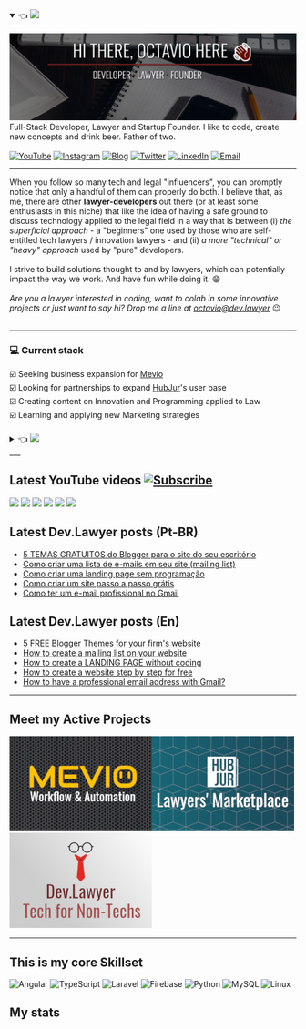 <details open>
    <summary>
        👈 <img src="https://img.shields.io/badge/%F0%9F%87%BA%F0%9F%87%B8-English%20Version-blue" />
    </summary>
<br />
<a href="https://dev.lawyer"><img title="Hey, Check Out my Blog 🙃" src="header.svg" /></a>
<br />
Full-Stack Developer, Lawyer and Startup Founder. I like to code, create new concepts and drink beer. Father of two.
<br /><br />
<a href="https://www.youtube.com/channel/UCPmM6RAkfC0CY2gGudIhWQA"><img title="YouTube" src="https://img.shields.io/badge/dev.lawyer-FF0000?style=flat&logo=youtube&logoColor=white" /></a>
<a href="https://www.instagram.com/dev.lawyer/"><img title="Instagram" src="https://img.shields.io/badge/Dev.Lawyer-E4405F?style=flat&logo=instagram&logoColor=white" /></a>
<a href="https://dev.lawyer"><img title="Blog" src="https://img.shields.io/badge/dev.lawyer-FF5722?style=flat&logo=blogger&logoColor=white" /></a>
<a href="https://twitter.com/octavioietsugu"><img title="Twitter" src="https://img.shields.io/badge/@octavioietsugu-1DA1F2?style=flat&logo=twitter&logoColor=white" /></a>
<a href="https://www.linkedin.com/in/octaviosi"><img title="LinkedIn" src="https://img.shields.io/badge/octaviosi-0077B5?style=flat&logo=linkedin&logoColor=white" /></a>
<a href="mailto:octavio@dev.lawyer"><img title="Email" src="https://img.shields.io/badge/octavio@dev.lawyer-D14836?style=flat&logo=gmail&logoColor=white" /></a>
<br />
<hr />
When you follow so many tech and legal "influencers", you can promptly notice that only a handful of them can properly do both. I believe that, as me, there are other <strong>lawyer-developers</strong> out there (or at least some enthusiasts in this niche) that like the idea of having a safe ground to discuss technology applied to the legal field in a way that is between (i) <i>the superficial approach</i> - a "beginners" one used by those who are self-entitled tech lawyers / innovation lawyers - and (ii) <i>a more "technical" or "heavy" approach</i> used by "pure" developers.
<br />
<br />
I strive to build solutions thought to and by lawyers, which can potentially impact the way we work. And have fun while doing it. 😁
<br />
<br />
<i>Are you a lawyer interested in coding, want to colab in some innovative projects or just want to say hi? Drop me a line at <a href="mailto:octavio@dev.lawyer">octavio@dev.lawyer</a></i> 😉
<br /><br />
<hr />
<h3>💻 Current stack</h3>
☑️ Seeking business expansion for <a href="http://mevio.com.br" target="_blank">Mevio</a><br />
☑️ Looking for partnerships to expand <a href="https://hubjur.com.br" target="_blank">HubJur</a>'s user base<br />
☑️ Creating content on Innovation and Programming applied to Law<br />
☑️ Learning and applying new Marketing strategies<br />
<br />
</details>
<details>
    <summary>
	    👈 <img src="https://img.shields.io/badge/%F0%9F%87%A7%F0%9F%87%B7-Vers%C3%A3o%20em%20Portugu%C3%AAs-green" />
    </summary>
<br />
<a href="https://br.dev.lawyer"><img title="Ei, veja aqui o meu Blog 🙃" src="header_ptbr.svg" /></a>
<br />
Programador Full-Stack, Advogado e Startupeiro. Eu gosto de codar, criar novos conceitos e beber cerveja. Pai de dois.
<br /><br />
<a href="https://www.youtube.com/channel/UCPmM6RAkfC0CY2gGudIhWQA"><img title="YouTube" src="https://img.shields.io/badge/dev.lawyer-FF0000?style=flat&logo=youtube&logoColor=white" /></a>
<a href="https://www.instagram.com/dev.lawyer/"><img title="Instagram" src="https://img.shields.io/badge/Dev.Lawyer-E4405F?style=flat&logo=instagram&logoColor=white" /></a>
<a href="https://dev.lawyer"><img title="Blog" src="https://img.shields.io/badge/dev.lawyer-FF5722?style=flat&logo=blogger&logoColor=white" /></a>
<a href="https://twitter.com/octavioietsugu"><img title="Twitter" src="https://img.shields.io/badge/@octavioietsugu-1DA1F2?style=flat&logo=twitter&logoColor=white" /></a>
<a href="https://www.linkedin.com/in/octaviosi"><img title="LinkedIn" src="https://img.shields.io/badge/octaviosi-0077B5?style=flat&logo=linkedin&logoColor=white" /></a>
<a href="mailto:octavio@dev.lawyer"><img title="Email" src="https://img.shields.io/badge/octavio@dev.lawyer-D14836?style=flat&logo=gmail&logoColor=white" /></a>
<br />
<hr />
Ao acompanhar os "influenciadores" de Direito e tecnologia, é possível perceber que poucos vestem os dois chapéus. Acredito que, assim como eu, há outros <strong>advogados programadores</strong> (ou ao menos entusiastas nesse nicho) que gostam da ideia de um local em que a tecnologia voltada ao Direito pode ser discutida de uma forma intermediária entre (i) <i>a abordagem superficial</i> - de "iniciante" tratada por aqueles que se auto-intitulam advogados da área tech ou de inovação - e (ii) <i>a abordagem mais "técnica" e "pesada"</i> com que conteúdos de tecnologia são apresentados a desenvolvedores.
<br />
<br />
Eu busco construir soluções pensadas por e para advogados, que possam potencialmente impactar a forma com que trabalhamos. E me divertir no processo. 😁
<br />
<br />
<i>Ei, você é um advogado interessado em programação, quer colaborar em projetos inovadores ou apenas quer mandar um oi? Envie uma mensagem para <a href="mailto:octavio@dev.lawyer">octavio@dev.lawyer</a></i> 😉
<br /><br />
<hr />
<h3>💻 Atividade atual</h3>
☑️ Buscando expansão de negócios para o <a href="http://mevio.com.br" target="_blank">Mevio</a><br />
☑️ Procurando parcerias par expandir a base de usuários do <a href="https://hubjur.com.br" target="_blank">HubJur</a><br />
☑️ Criando conteúdo sobre Inovação e Programação aplicadas ao Direito<br />
☑️ Aprendendo e aplicando novas estratégias de Marketing<br />
<br />
</details>
___

## Latest YouTube videos <a href="https://www.youtube.com/channel/UCPmM6RAkfC0CY2gGudIhWQA?sub_confirmation=1"><img title="Subscribe" src="https://img.shields.io/badge/Dev.Lawyer-%E2%96%B6%20Subscribe!-red" /></a>

<!-- YOUTUBE:START -->
[![](https://portfolio.dev.lawyer/api/youtube-thumbnail/?videoId=ibvWdC2mm30)](https://www.youtube.com/watch?v=ibvWdC2mm30)
[![](https://portfolio.dev.lawyer/api/youtube-thumbnail/?videoId=hkcSEJHnpe4)](https://www.youtube.com/watch?v=hkcSEJHnpe4)
[![](https://portfolio.dev.lawyer/api/youtube-thumbnail/?videoId=keKOJEhhDqY)](https://www.youtube.com/watch?v=keKOJEhhDqY)
[![](https://portfolio.dev.lawyer/api/youtube-thumbnail/?videoId=xrp1c9OvQPQ)](https://www.youtube.com/watch?v=xrp1c9OvQPQ)
[![](https://portfolio.dev.lawyer/api/youtube-thumbnail/?videoId=lHc0tUonBSE)](https://www.youtube.com/watch?v=lHc0tUonBSE)
[![](https://portfolio.dev.lawyer/api/youtube-thumbnail/?videoId=rF9vEPBNva0)](https://www.youtube.com/watch?v=rF9vEPBNva0)<!-- YOUTUBE:END -->

## Latest Dev.Lawyer posts (Pt-BR)

<!-- BLOG-POST-LIST-BR:START -->
- [5 TEMAS GRATUITOS do Blogger para o site do seu escritório](http://feedproxy.google.com/~r/Brdevlawyer/~3/AIpNRFocBMY/5-temas-gratuitos-para-blogger-site-.html)
- [Como criar uma lista de e-mails em seu site (mailing list)](http://feedproxy.google.com/~r/Brdevlawyer/~3/n0M3Nur2V_E/lista-de-email-mailing-list.html)
- [Como criar uma landing page sem programação](http://feedproxy.google.com/~r/Brdevlawyer/~3/Bi1myxHQ-t8/landing-page-sem-programacao.html)
- [Como criar um site passo a passo grátis](http://feedproxy.google.com/~r/Brdevlawyer/~3/yzhV5n1GhY8/como-criar-site-passoapasso-gratis.html)
- [Como ter um e-mail profissional no Gmail](http://feedproxy.google.com/~r/Brdevlawyer/~3/kh4Lcle869w/email-profissional-no-gmail.html)
<!-- BLOG-POST-LIST-BR:END -->

## Latest Dev.Lawyer posts (En)

<!-- BLOG-POST-LIST:START -->
- [5 FREE Blogger Themes for your firm's website](http://feedproxy.google.com/~r/Devlawyer/~3/pB0tE3pX784/5-free-blogger-themes.html)
- [How to create a mailing list on your website](http://feedproxy.google.com/~r/Devlawyer/~3/hAeOxZS8UPI/create-mailing-list.html)
- [How to create a LANDING PAGE without coding](http://feedproxy.google.com/~r/Devlawyer/~3/9MXoZXKSX4Y/create-landing-page-without-coding.html)
- [How to create a website step by step for free](http://feedproxy.google.com/~r/Devlawyer/~3/390eyI4qODI/create-website-step.html)
- [How to have a professional email address with Gmail?](http://feedproxy.google.com/~r/Devlawyer/~3/UWgiZNKcub8/professional.html)
<!-- BLOG-POST-LIST:END -->

___

## Meet my Active Projects

[![Mevio - Workflows and Automation](./GitHub_Mevio_banner.png?raw=true)](http://www.mevio.com.br)[![HubJur - Lawyers' Marketplace App using AI](./GitHub_HubJur_banner.png?raw=true)](https://www.hubjur.com.br)[![Dev.Lawyer - Tech for non-techs](./GitHub_DevLawyer_banner.png?raw=true)](https://dev.lawyer) 

___

## This is my core Skillset

<img alt="Angular" src="https://img.shields.io/badge/angular-%23DD0031.svg?style=for-the-badge&logo=angular&logoColor=white"/> <img alt="TypeScript" src="https://img.shields.io/badge/typescript-%23007ACC.svg?style=for-the-badge&logo=typescript&logoColor=white"/> <img alt="Laravel" src="https://img.shields.io/badge/laravel-%23FF2D20.svg?style=for-the-badge&logo=laravel&logoColor=white"/> <img alt="Firebase" src="https://img.shields.io/badge/firebase-%23039BE5.svg?style=for-the-badge&logo=firebase"/> <img alt="Python" src="https://img.shields.io/badge/python-%2314354C.svg?style=for-the-badge&logo=python&logoColor=white"/> <img alt="MySQL" src="https://img.shields.io/badge/mysql-%2300f.svg?style=for-the-badge&logo=mysql&logoColor=white"/> <img alt="Linux" src="https://img.shields.io/badge/Linux-FCC624?style=for-the-badge&logo=linux&logoColor=black">

## My stats

<!--START_SECTION:waka-->
<!--END_SECTION:waka-->